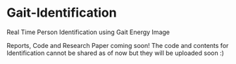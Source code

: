 # Gait-Identification
Real Time Person Identification using Gait Energy Image

Reports, Code and Research Paper coming soon!
The code and contents for Identification cannot be shared as of now but they will be uploaded soon :)
